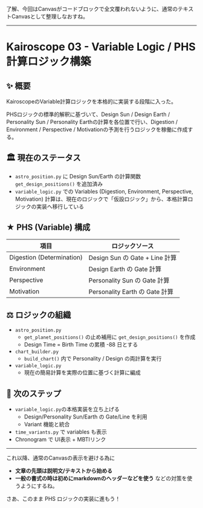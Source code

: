 了解、今回はCanvasがコードブロックで全文覆われないように、通常のテキストCanvasとして整理しなおすね。

---

# Kairoscope 03 - Variable Logic / PHS 計算ロジック構築

## ✨ 概要
KairoscopeのVariable計算ロジックを本格的に実装する段階に入った。

PHSロジックの標準的解釈に基づいて、Design Sun / Design Earth / Personality Sun / Personality Earthの計算を各位置で行い、Digestion / Environment / Perspective / Motivationの予測を行うロジックを稼働に作成する。

## 🏛 現在のステータス
- `astro_position.py` に Design Sun/Earth の計算関数 `get_design_positions()` を追加済み
- `variable_logic.py` での Variables (Digestion, Environment, Perspective, Motivation) 計算は、現在のロジックで「仮設ロジック」から、本格計算ロジックの実装へ移行している

## ★ PHS (Variable) 構成
| 項目 | ロジックソース |
|--------|----------------------------------|
| Digestion (Determination) | Design Sun の Gate + Line 計算 |
| Environment | Design Earth の Gate 計算 |
| Perspective | Personality Sun の Gate 計算 |
| Motivation | Personality Earth の Gate 計算 |

## ⚖️ ロジックの組織
- `astro_position.py`
  - `get_planet_positions()` の止め補用に `get_design_positions()` を作成
  - Design Time = Birth Time の累積 -88 日とする
- `chart_builder.py`
  - `build_chart()` 内で Personality / Design の両計算を実行
- `variable_logic.py`
  - 現在の簡易計算を実際の位置に基づく計算に編成

## 🚀 次のステップ
- `variable_logic.py`の本格実装を立ち上げる
  - Design/Personality Sun/Earth の Gate/Line を利用
  - Variant 機能と統合
- `time_variants.py` で variables も表示
- Chronogram で UI表示 + MBTIリンク

---

これ以降、通常のCanvasの表示を避ける為に
- **文章の先頭は説明文/テキストから始める**
- **一般の書式の時は初めにmarkdownのヘッダーなどを使う**
などの対策を使うようにするね。

さあ、このまま PHS ロジックの実装に進もう！


